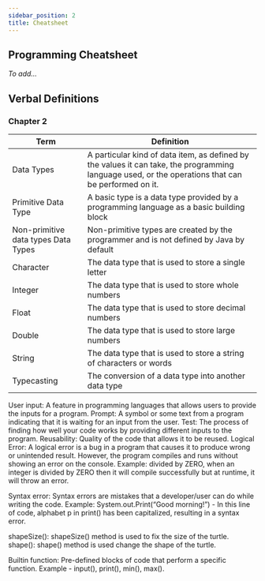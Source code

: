 ```yaml
---
sidebar_position: 2
title: Cheatsheet
---
```


## Programming Cheatsheet
*To add...*

## Verbal Definitions

### Chapter 2

| Term                                | Definition                                                                                                                                           |
| ----------------------------------- | ---------------------------------------------------------------------------------------------------------------------------------------------------- |
| Data Types                          | A particular kind of data item,  as defined by the values it can take, the programming language used, or the operations that can be performed on it. |
| Primitive Data Type                 | A basic type is a data type provided by a programming language as a basic building block                                                             |
| Non-primitive data types Data Types | Non-primitive types are created by the programmer and is not defined by Java by default                                                              |
| Character                           | The data type that is used to store a single letter                                                                                                  |
| Integer                             | The data type that is used to store whole numbers                                                                                                    |
| Float                               | The data type that is used to store decimal numbers                                                                                                  |
| Double                              | The data type that is used to store large numbers                                                                                                    |
| String                              | The data type that is used to store a string of characters or words                                                                                  |
| Typecasting                         | The conversion of a data type into another data type                                                                                                 |




User input: A feature in programming languages that allows users to provide the inputs for a program.
Prompt: A symbol or some text from a program indicating that it is waiting for an input from the user.
Test: The process of finding how well your code works by providing different inputs to the program.
Reusability: Quality of the code that allows it to be reused.
Logical Error: A logical error is a bug in a program that causes it to produce wrong or unintended result. However, the program compiles and runs without showing an error on the console.
       Example: divided by ZERO, when an integer is divided by ZERO then it will                  compile successfully but at runtime, it will throw an error.

Syntax error: Syntax errors are mistakes that a developer/user can do while writing the code.
       Example: System.out.Print(“Good morning!”) - In this line of code, alphabet p in print() has           been capitalized, resulting in a syntax error.

shapeSize():   shapeSize() method is used to fix the size of the turtle.
shape(): shape() method is used change the shape of the turtle.

Builtin function: Pre-defined blocks of code that perform a specific function. Example - input(), print(), min(), max().